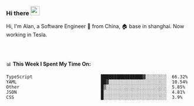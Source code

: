 ### Hi there <img src="https://media.giphy.com/media/hvRJCLFzcasrR4ia7z/giphy.gif" width="25px">

<!-- ![visitors](https://visitor-badge.glitch.me/badge?page_id=dislfyer.dislfyer) -->

Hi, I'm Alan, a Software Engineer 🚀 from China, 🏠 base in shanghai. Now working in Tesla.

<br/>
<br/>

📊 **This Week I Spent My Time On:**


<!--START_SECTION:waka-->

```text
TypeScript                          ████████████████▓░░░░░░░░  66.32%
YAML                                ██▓░░░░░░░░░░░░░░░░░░░░░░  10.54%
Other                               █▒░░░░░░░░░░░░░░░░░░░░░░░  5.85%
JSON                                █░░░░░░░░░░░░░░░░░░░░░░░░  4.81%
CSS                                 █░░░░░░░░░░░░░░░░░░░░░░░░  3.9%
```

<!--END_SECTION:waka-->

<!--
**About Me:**
 -->
